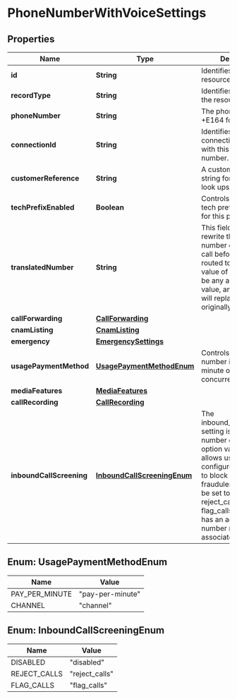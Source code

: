 

# PhoneNumberWithVoiceSettings


## Properties

| Name | Type | Description | Notes |
|------------ | ------------- | ------------- | -------------|
|**id** | **String** | Identifies the type of resource. |  [optional] [readonly] |
|**recordType** | **String** | Identifies the type of the resource. |  [optional] [readonly] |
|**phoneNumber** | **String** | The phone number in +E164 format. |  [optional] [readonly] |
|**connectionId** | **String** | Identifies the connection associated with this phone number. |  [optional] |
|**customerReference** | **String** | A customer reference string for customer look ups. |  [optional] |
|**techPrefixEnabled** | **Boolean** | Controls whether a tech prefix is enabled for this phone number. |  [optional] |
|**translatedNumber** | **String** | This field allows you to rewrite the destination number of an inbound call before the call is routed to you. The value of this field may be any alphanumeric value, and the value will replace the number originally dialed. |  [optional] |
|**callForwarding** | [**CallForwarding**](CallForwarding.md) |  |  [optional] |
|**cnamListing** | [**CnamListing**](CnamListing.md) |  |  [optional] |
|**emergency** | [**EmergencySettings**](EmergencySettings.md) |  |  [optional] |
|**usagePaymentMethod** | [**UsagePaymentMethodEnum**](#UsagePaymentMethodEnum) | Controls whether a number is billed per minute or uses your concurrent channels. |  [optional] |
|**mediaFeatures** | [**MediaFeatures**](MediaFeatures.md) |  |  [optional] |
|**callRecording** | [**CallRecording**](CallRecording.md) |  |  [optional] |
|**inboundCallScreening** | [**InboundCallScreeningEnum**](#InboundCallScreeningEnum) | The inbound_call_screening setting is a phone number configuration option variable that allows users to configure their settings to block or flag fraudulent calls. It can be set to disabled, reject_calls, or flag_calls. This feature has an additional per-number monthly cost associated with it. |  [optional] |



## Enum: UsagePaymentMethodEnum

| Name | Value |
|---- | -----|
| PAY_PER_MINUTE | &quot;pay-per-minute&quot; |
| CHANNEL | &quot;channel&quot; |



## Enum: InboundCallScreeningEnum

| Name | Value |
|---- | -----|
| DISABLED | &quot;disabled&quot; |
| REJECT_CALLS | &quot;reject_calls&quot; |
| FLAG_CALLS | &quot;flag_calls&quot; |



